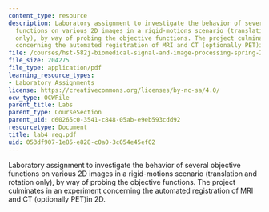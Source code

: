 ```yaml
---
content_type: resource
description: Laboratory assignment to investigate the behavior of several objective
  functions on various 2D images in a rigid-motions scenario (translation and rotation
  only), by way of probing the objective functions. The project culminates in an experiment
  concerning the automated registration of MRI and CT (optionally PET)in 2D.
file: /courses/hst-582j-biomedical-signal-and-image-processing-spring-2007/053df9071e85e828c0a03c054e45ef02_lab4_reg.pdf
file_size: 204275
file_type: application/pdf
learning_resource_types:
- Laboratory Assignments
license: https://creativecommons.org/licenses/by-nc-sa/4.0/
ocw_type: OCWFile
parent_title: Labs
parent_type: CourseSection
parent_uid: d60265c0-3541-c848-05ab-e9eb593cdd92
resourcetype: Document
title: lab4_reg.pdf
uid: 053df907-1e85-e828-c0a0-3c054e45ef02
---
```

Laboratory assignment to investigate the behavior of several objective functions on various 2D images in a rigid-motions scenario (translation and rotation only), by way of probing the objective functions. The project culminates in an experiment concerning the automated registration of MRI and CT (optionally PET)in 2D.